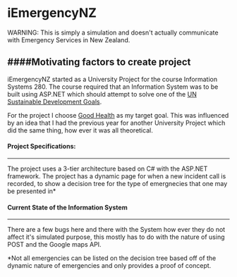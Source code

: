 # iEmergencyNZ
WARNING: This is simply a simulation and doesn't actually communicate with Emergency Services in New Zealand. 



####Motivating factors to create project
----------
iEmergencyNZ started as a University Project for the course Information Systems 280. 
The course required that an Information System was to be built using ASP.NET which should attempt to solve one of the   [UN Sustainable Development Goals](http://www.un.org/sustainabledevelopment/sustainable-development-goals/). 

For the project I choose [Good Health](http://www.un.org/sustainabledevelopment/health) as my target goal. This was influenced by an idea that I had the previous year for another University Project which did the same thing, how ever it was all theoretical. 




#### Project Specifications: 
----------
The project uses a 3-tier architecture based on C# with the ASP.NET framework.
The project has a dynamic page for when a new incident call is recorded, to show a decision tree for the type of emergnecies that one may be presented in* 





#### Current State of the Information System
---------
There are a few bugs here and there with the System how ever they do not affect it's simulated purpose, this mostly has to do with the nature of using POST and the Google maps API. 




*Not all emergencies can be listed on the decision tree based off of the dynamic nature of emergencies and only provides a proof of concept. 
